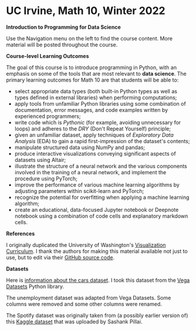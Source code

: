 # UC Irvine, Math 10, Winter 2022 

**Introduction to Programming for Data Science**

Use the Navigation menu on the left to find the course content. More material will be posted throughout the course.

**Course-level Learning Outcomes**

The goal of this course is to introduce programming in Python, with an emphasis on some of the tools that are most relevant to **data science**.  The primary learning outcomes for Math 10 are that students will be able to:
* select appropriate data types (both built-in Python types as well as types defined in external libraries) when performing computations;
* apply tools from unfamiliar Python libraries using some combination of documentation, error messages, and code examples written by experienced programmers;
* write code which is *Pythonic* (for example, avoiding unnecessary for loops) and adheres to the *DRY* (Don't Repeat Yourself) principle; 
* given an unfamiliar dataset, apply techniques of *Exploratory Data Analysis* (EDA) to gain a rapid first-impression of the dataset's contents;
* manipulate structured data using NumPy and pandas;
* produce interactive visualizations conveying significant aspects of datasets using Altair;
* illustrate the structure of a neural network and the various components involved in the training of a neural network, and implement the procedure using PyTorch;
* improve the performance of various machine learning algorithms by adjusting parameters within scikit-learn and PyTorch;
* recognize the potential for overfitting when applying a machine learning algorithm;
* create an educational, data-focused Jupyter notebook or Deepnote notebook using a combination of code cells and explanatory markdown cells.

**References**

I originally duplicated the University of Washington's [Visualization Curriculum](https://uwdata.github.io/visualization-curriculum/intro.html).
I thank the authors for making this material available not just to use, but to edit via their [GitHub source code](https://github.com/uwdata/visualization-curriculum).

**Datasets**

Here is [information about the cars dataset](http://lib.stat.cmu.edu/datasets/cars.desc).  I took this dataset from the [Vega Datasets](https://github.com/altair-viz/vega_datasets) Python library.

The unemployment dataset was adapted from Vega Datasets.  Some columns were removed and some other columns were renamed.

The Spotify dataset was originally taken from (a possibly earlier version of) this [Kaggle dataset](https://www.kaggle.com/sashankpillai/spotify-top-200-charts-20202021) that was uploaded by Sashank Pillai.